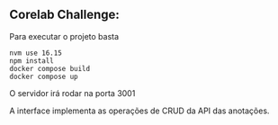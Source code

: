 ## Corelab Challenge:


Para executar o projeto basta
```
nvm use 16.15
npm install
docker compose build
docker compose up
```

O servidor irá rodar na porta 3001


A interface implementa as operações de CRUD da API das anotações.
